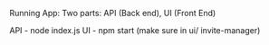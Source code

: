 Running App:
Two parts: API (Back end), UI (Front End)

API - node index.js
UI - npm start (make sure in ui/ invite-manager)